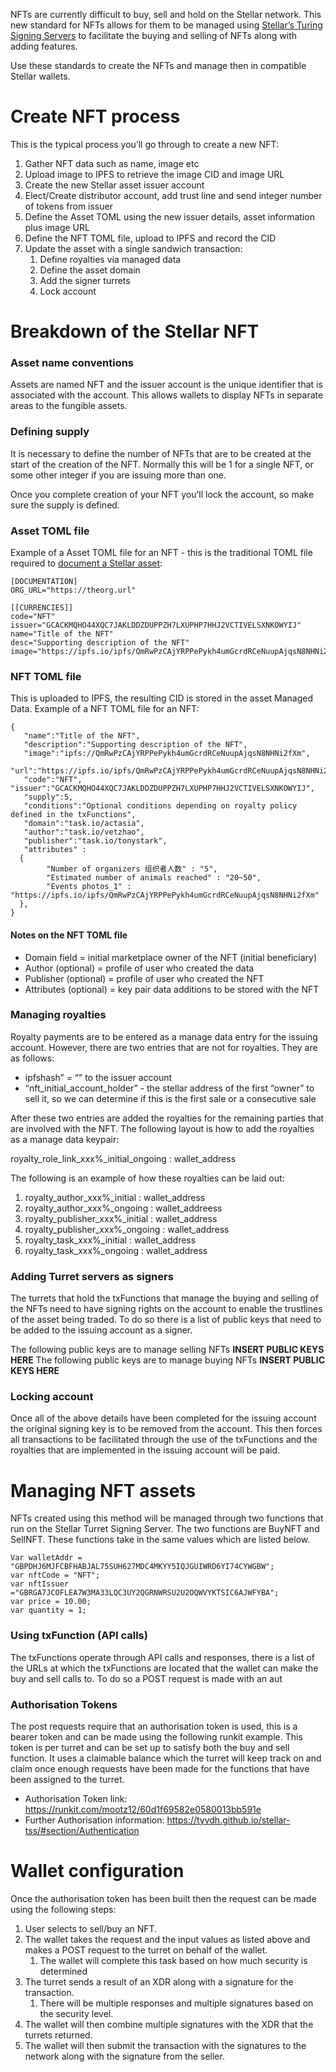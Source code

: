 NFTs are currently difficult to buy, sell and hold on the Stellar network. This new standard for NFTs allows for them to be managed using [Stellar’s Turing Signing Servers](https://tss.stellar.org) to facilitate the buying and selling of NFTs along with adding features. 

Use these standards to create the NFTs and manage then in compatible Stellar wallets.

# Create NFT process
This is the typical process you’ll go through to create a new NFT:
1. Gather NFT data such as name, image etc
2. Upload image to IPFS to retrieve the image CID and image URL
3. Create the new Stellar asset issuer account
4. Elect/Create distributor account, add trust line and send integer number of tokens from issuer
5. Define the Asset TOML using the new issuer details, asset information plus image URL
6. Define the NFT TOML file, upload to IPFS and record the CID
7. Update the asset with a single sandwich transaction:
	1. Define royalties via managed data
	2. Define the asset domain
	3. Add the signer turrets
	4. Lock account 

# Breakdown of the Stellar NFT

### Asset name conventions
Assets are named NFT and the issuer account is the unique identifier that is associated with the account.  This allows wallets to display NFTs in separate areas to the fungible assets.

### Defining supply
It is necessary to define the number of NFTs that are to be created at the start of the creation of the NFT. Normally this will be 1 for a single NFT, or some other integer if you are issuing more than one.

Once you complete creation of your NFT you’ll lock the account, so make sure the supply is defined.

### Asset TOML file
Example of a Asset TOML file for an NFT - this is the traditional TOML file required to [document a Stellar asset](https://github.com/stellar/stellar-protocol/blob/master/ecosystem/sep-0001.md):

```
[DOCUMENTATION]
ORG_URL="https://theorg.url"

[[CURRENCIES]]
code="NFT"
issuer="GCACKMQHO44XQC7JAKLDDZDUPPZH7LXUPHP7HHJ2VCTIVELSXNKOWYIJ"
name="Title of the NFT"
desc="Supporting description of the NFT"
image="https://ipfs.io/ipfs/QmRwPzCAjYRPPePykh4umGcrdRCeNuupAjqsN8NHNi2fXm"
```

### NFT TOML file
This is uploaded to IPFS, the resulting CID is stored in the asset Managed Data. Example of a NFT TOML file for an NFT:

```
{
   "name":"Title of the NFT",
   "description":"Supporting description of the NFT",
   "image":"ipfs://QmRwPzCAjYRPPePykh4umGcrdRCeNuupAjqsN8NHNi2fXm",
   "url":"https://ipfs.io/ipfs/QmRwPzCAjYRPPePykh4umGcrdRCeNuupAjqsN8NHNi2fXm",
   "code":"NFT",
"issuer":"GCACKMQHO44XQC7JAKLDDZDUPPZH7LXUPHP7HHJ2VCTIVELSXNKOWYIJ",
   "supply":5,
   "conditions":"Optional conditions depending on royalty policy defined in the txFunctions",
   "domain":"task.io/actasia",
   "author":"task.io/vetzhao",
   "publisher":"task.io/tonystark",
   "attributes" : 
  {  
        "Number of organizers 组织者人数" : "5",
        "Estimated number of animals reached" : "20~50",
        "Events photos_1" : "https://ipfs.io/ipfs/QmRwPzCAjYRPPePykh4umGcrdRCeNuupAjqsN8NHNi2fXm"
  },
}
```

#### Notes on the NFT TOML file
* Domain field = initial marketplace owner of the NFT  (initial beneficiary)
* Author (optional) = profile of user who created the data
* Publisher (optional) = profile of user who created the NFT
* Attributes (optional) = key pair data additions to be stored with the NFT

### Managing royalties
Royalty payments are to be entered as a manage data entry for the issuing account. However, there are two entries that are not for royalties. They are as follows:

* ipfshash” = “<the CID linking to the NFT toml file we defined>” to the issuer account
* “nft_initial_account_holder” - the stellar address of the first “owner” to sell it, so we can determine if this is the first sale or a consecutive sale

After these two entries are added the royalties for the remaining parties that are involved with the NFT.  The following layout is how to add the royalties as a manage data keypair:

royalty_role_link_xxx%_initial_ongoing : wallet_address

The following is an example of how these royalties can be laid out:

1. royalty_author_xxx%_initial  :  wallet_address
2. royalty_author_xxx%_ongoing  :  wallet_addreess
3. royalty_publisher_xxx%_initial : wallet_address
4. royalty_publisher_xxx%_ongoing  : wallet_address
5. royalty_task_xxx%_initial : wallet_address
6. royalty_task_xxx%_ongoing : wallet_address

### Adding Turret servers as signers
The turrets that hold the txFunctions that manage the buying and selling of the NFTs need to have signing rights on the account to enable the trustlines of the asset being traded. To do so there is a list of public keys that need to be added to the issuing account as a signer.

The following public keys are to manage selling NFTs
**INSERT PUBLIC KEYS HERE**
The following public keys are to manage buying NFTs
**INSERT PUBLIC KEYS HERE**

### Locking account
Once all of the above details have been completed for the issuing account the original signing key is to be removed from the account. This then forces all transactions to be facilitated through the use of the txFunctions and the royalties that are implemented in the issuing account will be paid.

# Managing NFT assets
NFTs created using this method will be managed through two functions that run on the Stellar Turret Signing Server. The two functions are BuyNFT and SellNFT.  These functions take in the same values which are listed below.

```
Var walletAddr = "GBPDHJ6MJFCBFHABJAL75SUH627MDC4MKYY5IQJGUIWRD6YI74CYWGBW"; 
var nftCode = "NFT";
var nftIssuer ="GBRGA7JCOFLEA7W3MA33LQC3UY2QGRNWRSU2U2OQWVYKTSIC6AJWFYBA";
var price = 10.00;
var quantity = 1;
```

### Using txFunction (API calls)
The txFunctions operate through API calls and responses, there is a list of the URLs at which the txFunctions are located that the wallet can make the buy and sell calls to. To do so a POST request is made with an aut

### Authorisation Tokens
The post requests require that an authorisation token is used, this is a bearer token and can be made using the following runkit example. This token is per turret and can be set up to satisfy both the buy and sell function. It uses a claimable balance which the turret will keep track  on and claim once enough requests have been made for the functions that have been assigned to the turret. 

* Authorisation Token link: https://runkit.com/mootz12/60d1f69582e0580013bb591e
* Further Authorisation information:  https://tyvdh.github.io/stellar-tss/#section/Authentication 

# Wallet configuration
Once the authorisation token has been built then the request can be made using the following steps:

1. User selects to sell/buy an NFT.
2. The wallet takes the request and the input values as listed above and makes a POST request to the turret on behalf of the wallet.
	1. The wallet will complete this task based on how much security is determined
3. The turret sends a result of an XDR along with a signature for the transaction. 
	1. There will be multiple responses and multiple signatures based on the security level.
4. The wallet will then combine multiple signatures with the XDR that the turrets returned. 
5. The wallet will then submit the transaction with the signatures to the network along with the signature from the seller.
